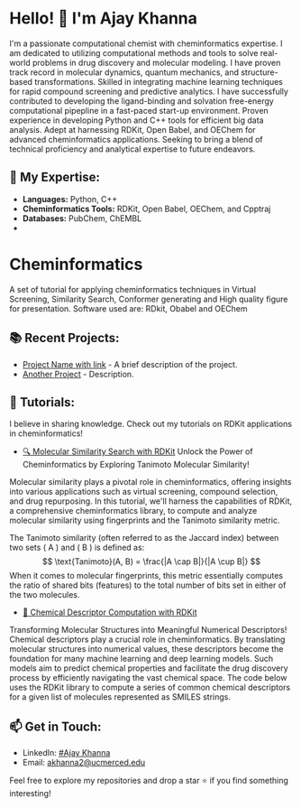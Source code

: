 # Hello! 👋 I'm Ajay Khanna
I'm a passionate computational chemist with cheminformatics expertise. I am dedicated to utilizing computational methods and tools to solve real-world problems in drug discovery and molecular modeling. I have proven track record in molecular dynamics, quantum mechanics, and structure-based transformations. Skilled in integrating machine learning techniques for rapid compound screening and predictive analytics. I have successfully contributed to developing the ligand-binding and solvation free-energy computational pipepline in a fast-paced start-up environment. Proven experience in developing Python and C++ tools for efficient big data analysis. Adept at harnessing RDKit, Open Babel, and OEChem for advanced cheminformatics applications. Seeking to bring a blend of technical proficiency and analytical expertise to future endeavors.

## 🔬 My Expertise:
- **Languages:** Python, C++
- **Cheminformatics Tools:** RDKit, Open Babel, OEChem, and Cpptraj
- **Databases:** PubChem, ChEMBL
- 
# Cheminformatics
A set of tutorial for applying cheminformatics techniques in Virtual Screening, Similarity Search, Conformer generating and High quality figure for presentation.
Software used are: RDkit, Obabel and OEChem

## 📚 Recent Projects:
- [Project Name with link](#) - A brief description of the project.
- [Another Project](#) - Description.

## 📘 Tutorials:
I believe in sharing knowledge. Check out my tutorials on RDKit applications in cheminformatics!
- [🔍 Molecular Similarity Search with RDKit](https://github.com/Ajaykhanna/Cheminformatics/blob/main/rdkit/tanimoto_similarity_search.py) Unlock the Power of Cheminformatics by Exploring Tanimoto Molecular Similarity!

Molecular similarity plays a pivotal role in cheminformatics, offering insights into various applications such as virtual screening, compound selection, and drug repurposing. In this tutorial, we'll harness the capabilities of RDKit, a comprehensive cheminformatics library, to compute and analyze molecular similarity using fingerprints and the Tanimoto similarity metric.

The Tanimoto similarity (often referred to as the Jaccard index) between two sets \( A \) and \( B \) is defined as:
$$
\text{Tanimoto}(A, B) = \frac{|A \cap B|}{|A \cup B|}
$$
When it comes to molecular fingerprints, this metric essentially computes the ratio of shared bits (features) to the total number of bits set in either of the two molecules.

- [🧪 Chemical Descriptor Computation with RDKit](https://github.com/Ajaykhanna/Cheminformatics/blob/main/rdkit/prescreening_with_rdkit.ipynb)

Transforming Molecular Structures into Meaningful Numerical Descriptors!
Chemical descriptors play a crucial role in cheminformatics. By translating molecular structures into numerical values, these descriptors become the foundation for many machine learning and deep learning models. Such models aim to predict chemical properties and facilitate the drug discovery process by efficiently navigating the vast chemical space. The code below uses the RDKit library to compute a series of common chemical descriptors for a given list of molecules represented as SMILES strings.

## 📫 Get in Touch:
- LinkedIn: [#Ajay Khanna](https://www.linkedin.com/in/ajay-khanna/)
- Email: akhanna2@ucmerced.edu

Feel free to explore my repositories and drop a star ⭐ if you find something interesting!
